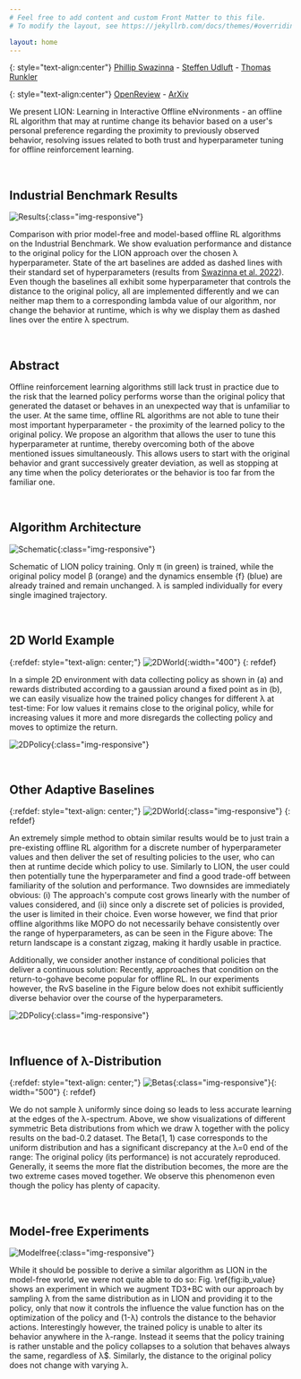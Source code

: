 ```yaml
---
# Feel free to add content and custom Front Matter to this file.
# To modify the layout, see https://jekyllrb.com/docs/themes/#overriding-theme-defaults

layout: home
---
```

{: style="text-align:center"}
[Phillip Swazinna](https://scholar.google.de/citations?user=eqDGnSkAAAAJ&hl=en&oi=ao) - [Steffen Udluft](https://scholar.google.de/citations?user=GHLtt4cAAAAJ&hl=en&oi=ao) - [Thomas Runkler](https://scholar.google.de/citations?user=9ulZrB8AAAAJ&hl=en&oi=ao)

{: style="text-align:center"}
[OpenReview](https://openreview.net/forum?id=a4COps0uokg) - [ArXiv](https://arxiv.org/abs/2205.10629)

We present LION: Learning in Interactive Offline eNvironments - an offline RL algorithm that may at runtime change its behavior based on a user's personal preference regarding the proximity to previously observed behavior, resolving issues related to both trust and hyperparameter tuning for offline reinforcement learning.


&nbsp;  

## Industrial Benchmark Results
![Results](/imgs/ib_all_newlabel.png){:class="img-responsive"}

Comparison with prior model-free and model-based offline RL algorithms on the Industrial Benchmark. We show evaluation performance and distance to the original policy for the LION approach over the chosen λ hyperparameter. State of the art baselines are added as dashed lines with their standard set of hyperparameters (results from [Swazinna et al. 2022](https://arxiv.org/abs/2201.05433)). Even though the baselines all exhibit some hyperparameter that controls the distance to the original policy, all are implemented differently and we can neither map them to a corresponding lambda value of our algorithm, nor change the behavior at runtime, which is why we display them as dashed lines over the entire λ spectrum.


&nbsp;  

## Abstract
Offline reinforcement learning algorithms still lack trust in practice due to the risk that the learned policy performs worse than the original policy that generated the dataset or behaves in an unexpected way that is unfamiliar to the user. At the same time, offline RL algorithms are not able to tune their most important hyperparameter - the proximity of the learned policy to the original policy. We propose an algorithm that allows the user to tune this hyperparameter at runtime, thereby overcoming both of the above mentioned issues simultaneously. This allows users to start with the original behavior and grant successively greater deviation, as well as stopping at any time when the policy deteriorates or the behavior is too far from the familiar one.


&nbsp;  

## Algorithm Architecture
![Schematic](/imgs/lion_visual_crop.png){:class="img-responsive"}

Schematic of LION policy training. Only π (in green) is trained, while the original
policy model β (orange) and the dynamics ensemble {f} (blue) are already trained and remain
unchanged. λ is sampled individually for every single imagined trajectory.


&nbsp;  

## 2D World Example
{:refdef: style="text-align: center;"}
![2DWorld](/imgs/basics_simple.png){:width="400"}
{: refdef}

In a simple 2D environment with data collecting policy as shown in (a) and rewards distributed according to a gaussian around a fixed point as in (b), we can easily visualize how the trained policy changes for different λ at test-time: For low values it remains close to the original policy, while for increasing values it more and more disregards the collecting policy and moves to optimize the return.

![2DPolicy](/imgs/combined_simple.png){:class="img-responsive"}


&nbsp;  


## Other Adaptive Baselines
{:refdef: style="text-align: center;"}
![2DWorld](/imgs/rvs.png){:class="img-responsive"}
{: refdef}

An extremely simple method to obtain similar results would be to just train a pre-existing offline RL algorithm for a discrete number of hyperparameter values and then deliver the set of resulting policies to the user, who can then at runtime decide which policy to use. Similarly to LION, the user could then potentially tune the hyperparameter and find a good trade-off between familiarity of the solution and performance. Two downsides are immediately obvious: (i) The approach's compute cost grows linearly with the number of values considered, and (ii) since only a discrete set of policies is provided, the user is limited in their choice. Even worse however, we find that prior offline algorithms like MOPO do not necessarily behave consistently over the range of hyperparameters, as can be seen in the Figure above: The return landscape is a constant zigzag, making it hardly usable in practice.

Additionally, we consider another instance of conditional policies that deliver a continuous solution: Recently, approaches that condition on the return-to-gohave become popular for offline RL. In our experiments however, the RvS baseline in the Figure below does not exhibit sufficiently diverse behavior over the course of the hyperparameters.

![2DPolicy](/imgs/multi_mopo.png){:class="img-responsive"}


&nbsp;  

## Influence of λ-Distribution
{:refdef: style="text-align: center;"}
![Betas](/imgs/betas.png){:class="img-responsive"}{: width="500"}
{: refdef}

We do not sample λ uniformly since doing so leads to less accurate learning at the edges of the λ-spectrum. Above, we show visualizations of different symmetric Beta distributions from which we draw λ together with the policy results on the bad-0.2 dataset. The Beta(1, 1) case corresponds to the uniform distribution and has a significant discrepancy at the λ=0 end of the range: The original policy (its performance) is not accurately reproduced. Generally, it seems the more flat the distribution becomes, the more are the two extreme cases moved together. We observe this phenomenon even though the policy has plenty of capacity.


&nbsp;  

## Model-free Experiments
![Modelfree](/imgs/ib_value_baselines.png){:class="img-responsive"}

While it should be possible to derive a similar algorithm as LION in the model-free world, we were not quite able to do so: Fig. \ref{fig:ib_value} shows an experiment in which we augment TD3+BC with our approach by sampling λ from the same distribution as in LION and providing it to the policy, only that now it controls the influence the value function has on the optimization of the policy and (1-λ) controls the distance to the behavior actions. Interestingly however, the trained policy is unable to alter its behavior anywhere in the λ-range. Instead it seems that the policy training is rather unstable and the policy collapses to a solution that behaves always the same, regardless of λ$. Similarly, the distance to the original policy does not change with varying λ.